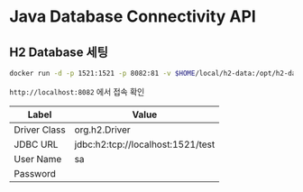 # Java Database Connectivity API

## H2 Database 세팅

```bash
docker run -d -p 1521:1521 -p 8082:81 -v $HOME/local/h2-data:/opt/h2-data -e H2_OPTIONS=-ifNotExists --name=h2-jdbc markruler/h2
```

`http://localhost:8082` 에서 접속 확인

| Label        | Value                             |
| ------------ | --------------------------------- |
| Driver Class | org.h2.Driver                     |
| JDBC URL     | jdbc:h2:tcp://localhost:1521/test |
| User Name    | sa                                |
| Password     |                                   |

